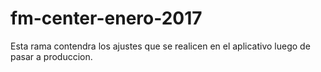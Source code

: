 # fm-center-enero-2017

Esta rama contendra los ajustes que se realicen en el aplicativo luego de pasar a produccion.

